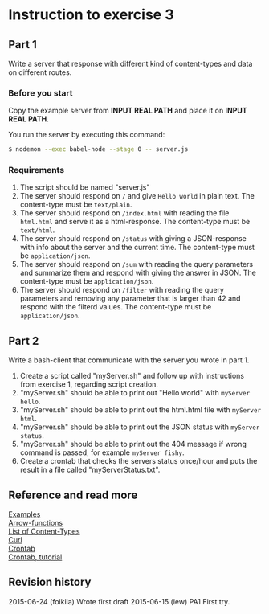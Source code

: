 Instruction to exercise 3
==============================

## Part 1
Write a server that response with different kind of content-types and data on different routes.

### Before you start 
Copy the example server from **INPUT REAL PATH** and place it on **INPUT REAL PATH**.

You run the server by executing this command:
```bash
$ nodemon --exec babel-node --stage 0 -- server.js
```

### Requirements
1. The script should be named "server.js"
2. The server should respond on `/` and give `Hello world` in plain text. The content-type must be `text/plain`.
3. The server should respond on `/index.html` with reading the file `html.html` and serve it as a html-response. The content-type must be `text/html`.
4. The server should respond on `/status` with giving a JSON-response with info about the server and the current time. The content-type must be `application/json`.   
5. The server should respond on `/sum` with reading the query parameters and summarize them and respond with giving the answer in JSON. The content-type must be `application/json`. 
6. The server should respond on `/filter` with reading the query parameters and removing any parameter that is larger than 42 and respond with the filterd values. The content-type must be `application/json`. 

## Part 2
Write a bash-client that communicate with the server you wrote in part 1. 

1. Create a script called "myServer.sh" and follow up with instructions from exercise 1, regarding script creation.
2. "myServer.sh" should be able to print out "Hello world" with `myServer hello`.
3. "myServer.sh" should be able to print out the html.html file with `myServer html`.
4. "myServer.sh" should be able to print out the JSON status with `myServer status`.
5. "myServer.sh" should be able to print out the 404 message if wrong command is passed, for example `myServer fishy`.
6. Create a crontab that checks the servers status once/hour and puts the result in a file called "myServerStatus.txt".

Reference and read more
------------------------------

[Examples](https://github.com/mosbth/linux/tree/master/example)  
[Arrow-functions](https://github.com/mosbth/linux/blob/master/tutorial/nodejs/arrow-functions.md)    
[List of Content-Types](https://en.wikipedia.org/wiki/Internet_media_type#List_of_common_media_types)  
[Curl](https://github.com/mosbth/linux/blob/master/tutorial/bash/curl.md)  
[Crontab](http://www.computerhope.com/unix/ucrontab.htm)  
[Crontab, tutorial](https://github.com/mosbth/linux/blob/master/tutorial/bash/crontab.md)  

Revision history
------------------------------
2015-06-24 (foikila) Wrote first draft
2015-06-15 (lew) PA1 First try.
